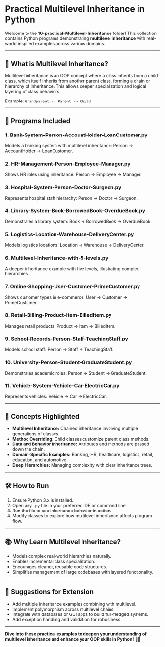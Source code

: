 
# Practical Multilevel Inheritance in Python

Welcome to the **10-practical-Multilevel-Inheritance** folder!
This collection contains Python programs demonstrating **multilevel inheritance** with real-world inspired examples across various domains.

---

## 📌 What is Multilevel Inheritance?

Multilevel inheritance is an OOP concept where a class inherits from a child class, which itself inherits from another parent class, forming a chain or hierarchy of inheritance.
This allows deeper specialization and logical layering of class behaviors.

Example: `Grandparent -> Parent -> Child`

---

## 📂 Programs Included

### 1. **Bank-System-Person-AccountHolder-LoanCustomer.py**

Models a banking system with multilevel inheritance: Person -> AccountHolder -> LoanCustomer.

### 2. **HR-Management-Person-Employee-Manager.py**

Shows HR roles using inheritance: Person -> Employee -> Manager.

### 3. **Hospital-System-Person-Doctor-Surgeon.py**

Represents hospital staff hierarchy: Person -> Doctor -> Surgeon.

### 4. **Library-System-Book-BorrowedBook-OverdueBook.py**

Demonstrates a library system: Book -> BorrowedBook -> OverdueBook.

### 5. **Logistics-Location-Warehouse-DeliveryCenter.py**

Models logistics locations: Location -> Warehouse -> DeliveryCenter.

### 6. **Multilevel-Inheritance-with-5-levels.py**

A deeper inheritance example with five levels, illustrating complex hierarchies.

### 7. **Online-Shopping-User-Customer-PrimeCustomer.py**

Shows customer types in e-commerce: User -> Customer -> PrimeCustomer.

### 8. **Retail-Billing-Product-Item-BilledItem.py**

Manages retail products: Product -> Item -> BilledItem.

### 9. **School-Records-Person-Staff-TeachingStaff.py**

Models school staff: Person -> Staff -> TeachingStaff.

### 10. **University-Person-Student-GraduateStudent.py**

Demonstrates academic roles: Person -> Student -> GraduateStudent.

### 11. **Vehicle-System-Vehicle-Car-ElectricCar.py**

Represents vehicles: Vehicle -> Car -> ElectricCar.

---

## 🚀 Concepts Highlighted

* **Multilevel Inheritance:** Chained inheritance involving multiple generations of classes.
* **Method Overriding:** Child classes customize parent class methods.
* **Data and Behavior Inheritance:** Attributes and methods are passed down the chain.
* **Domain-Specific Examples:** Banking, HR, healthcare, logistics, retail, education, and automotive.
* **Deep Hierarchies:** Managing complexity with clear inheritance trees.

---

## 🛠 How to Run

1. Ensure Python 3.x is installed.
2. Open any `.py` file in your preferred IDE or command line.
3. Run the file to see inheritance behavior in action.
4. Modify classes to explore how multilevel inheritance affects program flow.

---

## 📚 Why Learn Multilevel Inheritance?

* Models complex real-world hierarchies naturally.
* Enables incremental class specialization.
* Encourages cleaner, reusable code structures.
* Simplifies management of large codebases with layered functionality.

---

## 🙌 Suggestions for Extension

* Add multiple inheritance examples combining with multilevel.
* Implement polymorphism across multilevel chains.
* Integrate with databases or GUI apps to build full-fledged systems.
* Add exception handling and validation for robustness.

---

**Dive into these practical examples to deepen your understanding of multilevel inheritance and enhance your OOP skills in Python!** 🐍✨

